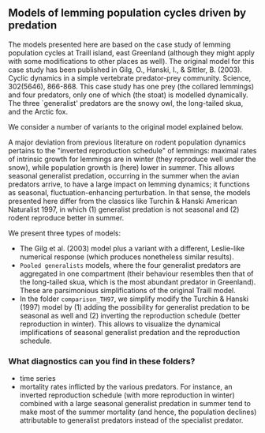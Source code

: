 ## Models of lemming population cycles driven by predation 

The models presented here are based on the case study of lemming population cycles at Traill island, east Greenland (although they might apply with some modifications to other places as well). The original model for this case study has been published in Gilg, O., Hanski, I., & Sittler, B. (2003). Cyclic dynamics in a simple vertebrate predator-prey community. Science, 302(5646), 866-868. This case study has one prey (the collared lemmings) and four predators, only one of which (the stoat) is modelled dynamically. The three `generalist' predators are the snowy owl, the long-tailed skua, and the Arctic fox. 

We consider a number of variants to the original model explained below. 

A major deviation from previous literature on rodent population dynamics pertains to the "inverted reproduction schedule" of lemmings: maximal rates of intrinsic growth for lemmings are in winter (they reproduce well under the snow), while population growth is (here) lower in summer. This allows seasonal generalist predation, occurring in the summer when the avian predators arrive, to have a large impact on lemming dynamics; it functions as seasonal, fluctuation-enhancing perturbation. In that sense, the models presented here differ from the classics like Turchin & Hanski American Naturalist 1997, in which (1) generalist predation is not seasonal and (2) rodent reproduce better in summer. 

We present three types of models: 
- The Gilg et al. (2003) model plus a variant with a different, Leslie-like numerical response (which produces nonetheless similar results). 
- ``Pooled generalists`` models, where the four generalist predators are aggregated in one compartment (their behaviour resembles then that of the long-tailed skua, which is the most abundant predator in Greenland). These are parsimonious simplifications of the original Traill model. 
- In the folder ``comparison_TH97``, we simplify modify the Turchin & Hanski (1997) model by (1) adding the possibility for generalist predation to be seasonal as well and (2) inverting the reproduction schedule (better reproduction in winter). This allows to visualize the dynamical implifications of seasonal generalist predation and the reproduction schedule. 

### What diagnostics can you find in these folders? 
- time series
- mortality rates inflicted by the various predators. For instance, an inverted reproduction schedule (with more reproduction in winter) combined with a large seasonal generalist predation in summer tend to make most of the summer mortality (and hence, the population declines) attributable to generalist predators instead of the specialist predator. 
